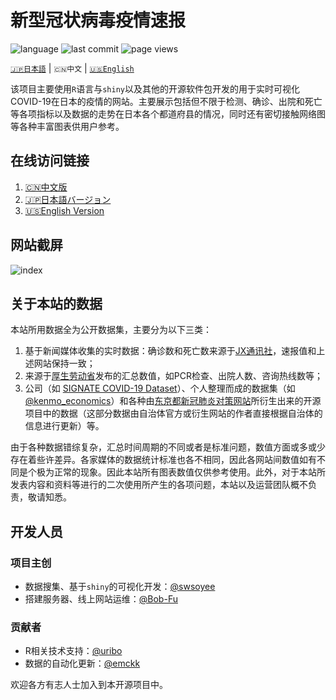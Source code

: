 # 新型冠状病毒疫情速报

![language](https://img.shields.io/github/languages/top/swsoyee/2019-ncov-japan?style=flat-square)
![last commit](https://img.shields.io/github/last-commit/swsoyee/2019-ncov-japan?style=flat-square)
![page views](https://img.shields.io/badge/dynamic/json?url=https://stg.covid-2019.live/ncov-static/stats.json&label=pv&query=$.result.totals.pageviews.all&color=orange&style=flat-square)

[`🇯🇵日本語`](https://github.com/swsoyee/2019-ncov-japan/blob/master/README.md) | `🇨🇳中文` | [`🇺🇸English`]()

该项目主要使用`R`语言与`shiny`以及其他的开源软件包开发的用于实时可视化COVID-19在日本的疫情的网站。主要展示包括但不限于检测、确诊、出院和死亡等各项指标以及数据的走势在日本各个都道府县的情况，同时还有密切接触网络图等各种丰富图表供用户参考。

## 在线访问链接

1. [🇨🇳中文版](https://covid-2019.live/cn)
2. [🇯🇵日本語バージョン](https://covid-2019.live)
3. [🇺🇸English Version](https://covid-2019.live/en)

## 网站截屏

![index](https://stg.covid-2019.live/ncov-static/capture.png)

## 关于本站的数据

本站所用数据全为公开数据集，主要分为以下三类：

1. 基于新闻媒体收集的实时数据：确诊数和死亡数来源于[JX通讯社](https://newsdigest.jp/pages/coronavirus/)，速报值和上述网站保持一致；
2. 来源于[厚生劳动省](https://www.mhlw.go.jp/stf/seisakunitsuite/bunya/0000121431_00086.html)发布的汇总数值，如PCR检查、出院人数、咨询热线数等；
3. 公司（如 [SIGNATE COVID-19 Dataset](https://drive.google.com/drive/folders/1EcVW5JQKMB6zoyfHm8_zLVj---t_hccF)）、个人整理而成的数据集（如[@kenmo_economics](https://twitter.com/kenmo_economics)）和各种由[东京都新冠肺炎对策网站](https://github.com/tokyo-metropolitan-gov/covid19/blob/development/FORKED_SITES.md)所衍生出来的开源项目中的数据（这部分数据由自治体官方或衍生网站的作者直接根据自治体的信息进行更新）等。

由于各种数据错综复杂，汇总时间周期的不同或者是标准问题，数值方面或多或少存在着些许差异。各家媒体的数据统计标准也各不相同，因此各网站间数值如有不同是个极为正常的现象。因此本站所有图表数值仅供参考使用。此外，对于本站所发表内容和资料等进行的二次使用所产生的各项问题，本站以及运营团队概不负责，敬请知悉。

## 开发人员

### 项目主创

- 数据搜集、基于`shiny`的可视化开发：[@swsoyee](https://github.com/swsoyee)  
- 搭建服务器、线上网站运维：[@Bob-Fu](https://github.com/Bob-FU)  

### 贡献者

- R相关技术支持：[@uribo](https://github.com/uribo)  
- 数据的自动化更新：[@emckk](https://github.com/emc-kk)  

欢迎各方有志人士加入到本开源项目中。
